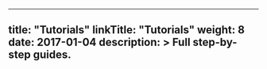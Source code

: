 
---
title: "Tutorials"
linkTitle: "Tutorials"
weight: 8
date: 2017-01-04
description: >
  Full step-by-step guides.
---




